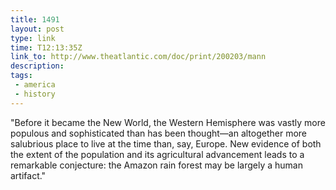 ```yaml
---
title: 1491
layout: post
type: link
time: T12:13:35Z
link_to: http://www.theatlantic.com/doc/print/200203/mann
description:
tags:
 - america
 - history
---
```

"Before it became the New World, the Western Hemisphere was vastly more populous and sophisticated than has been thought—an altogether more salubrious place to live at the time than, say, Europe. New evidence of both the extent of the population and its agricultural advancement leads to a remarkable conjecture: the Amazon rain forest may be largely a human artifact."